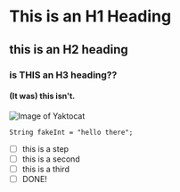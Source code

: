 # This is an H1 Heading
## this is an H2 heading
### is THIS an H3 heading??
#### (It was) this isn't.
![Image of Yaktocat](https://octodex.github.com/images/yaktocat.png)
```
String fakeInt = "hello there";
```

- [ ] this is a step
- [ ] this is a second
- [ ] this is a third
- [ ] DONE!
